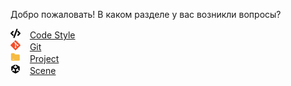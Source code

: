 Добро пожаловать! 
В каком разделе у вас возникли вопросы?

<picture>
  <source media="(prefers-color-scheme: light)" srcset ="https://github.com/Krasnov-Midnight/Regulatory-Documents/blob/main/Image/Icon/Code_black.png">
  <source media="(prefers-color-scheme: dark)" srcset ="https://github.com/Krasnov-Midnight/Regulatory-Documents/blob/main/Image/Icon/Code_white.png">
  <img width="16" height="16" src="https://github.com/Krasnov-Midnight/Regulatory-Documents/blob/main/Image/Icon/Code_black.png">
</picture>
&ensp; <a href="Code-Style">Code Style</a>
<br>

<img width="16" height="16" src="https://github.com/Krasnov-Midnight/Regulatory-Documents/blob/main/Image/Icon/Git_Red.png?raw=true">
&ensp; <a href="Git">Git</a> <br>

<img width="16" height="16" src="https://github.com/Krasnov-Midnight/Regulatory-Documents/blob/main/Image/Icon/folder.png">
&ensp; <a href="Project">Project</a> <br>

<picture>
  <source media="(prefers-color-scheme: light)" srcset ="https://github.com/Krasnov-Midnight/Regulatory-Documents/blob/main/Image/Icon/unity_black.png">
  <source media="(prefers-color-scheme: dark)" srcset ="https://github.com/Krasnov-Midnight/Regulatory-Documents/blob/main/Image/Icon/unity_white.png">
  <img width="16" height="16" src="https://github.com/Krasnov-Midnight/Regulatory-Documents/blob/main/Image/Icon/unity_black.png">
</picture> 
&ensp; <a href="Scene">Scene</a> <br>

<!-- Ссылка на незаполненную страницу
💡 &nbsp;[Terms and explanations](Terms-and-explanations)
-->